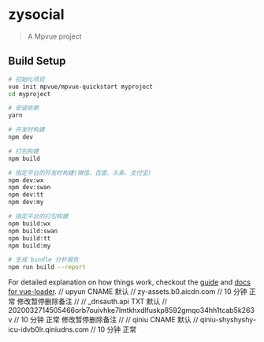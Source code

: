 # zysocial

> A Mpvue project

## Build Setup

``` bash
# 初始化项目
vue init mpvue/mpvue-quickstart myproject
cd myproject

# 安装依赖
yarn

# 开发时构建
npm dev

# 打包构建
npm build

# 指定平台的开发时构建(微信、百度、头条、支付宝)
npm dev:wx
npm dev:swan
npm dev:tt
npm dev:my

# 指定平台的打包构建
npm build:wx
npm build:swan
npm build:tt
npm build:my

# 生成 bundle 分析报告
npm run build --report
```

For detailed explanation on how things work, checkout the [guide](http://vuejs-templates.github.io/webpack/) and [docs for vue-loader](http://vuejs.github.io/vue-loader).
// upyun	CNAME	默认
// zy-assets.b0.aicdn.com
// 10 分钟	正常		修改暂停删除备注
//
// _dnsauth.api	TXT	默认
// 2020032714505466orb7ouivhke7lmtkhxdlfuskp8592gmqo34hh1tcab5k263v
// 10 分钟	正常		修改暂停删除备注
//
// qiniu	CNAME	默认
// qiniu-shyshyshy-icu-idvb0lr.qiniudns.com
// 10 分钟	正常	
